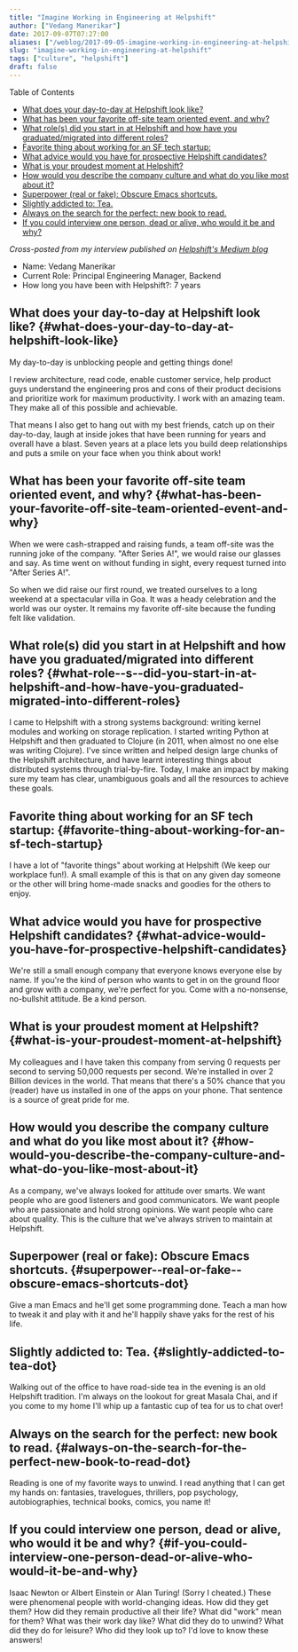 ```yaml
---
title: "Imagine Working in Engineering at Helpshift"
author: ["Vedang Manerikar"]
date: 2017-09-07T07:27:00
aliases: ["/weblog/2017-09-05-imagine-working-in-engineering-at-helpshift/"]
slug: "imagine-working-in-engineering-at-helpshift"
tags: ["culture", "helpshift"]
draft: false
---
```


<div class="ox-hugo-toc toc">

<div class="heading">Table of Contents</div>

- [What does your day-to-day at Helpshift look like?](#what-does-your-day-to-day-at-helpshift-look-like)
- [What has been your favorite off-site team oriented event, and why?](#what-has-been-your-favorite-off-site-team-oriented-event-and-why)
- [What role(s) did you start in at Helpshift and how have you graduated/migrated into different roles?](#what-role--s--did-you-start-in-at-helpshift-and-how-have-you-graduated-migrated-into-different-roles)
- [Favorite thing about working for an SF tech startup:](#favorite-thing-about-working-for-an-sf-tech-startup)
- [What advice would you have for prospective Helpshift candidates?](#what-advice-would-you-have-for-prospective-helpshift-candidates)
- [What is your proudest moment at Helpshift?](#what-is-your-proudest-moment-at-helpshift)
- [How would you describe the company culture and what do you like most about it?](#how-would-you-describe-the-company-culture-and-what-do-you-like-most-about-it)
- [Superpower (real or fake): Obscure Emacs shortcuts.](#superpower--real-or-fake--obscure-emacs-shortcuts-dot)
- [Slightly addicted to: Tea.](#slightly-addicted-to-tea-dot)
- [Always on the search for the perfect: new book to read.](#always-on-the-search-for-the-perfect-new-book-to-read-dot)
- [If you could interview one person, dead or alive, who would it be and why?](#if-you-could-interview-one-person-dead-or-alive-who-would-it-be-and-why)

</div>
<!--endtoc-->

_Cross-posted from my interview published on [Helpshift's Medium blog](https://medium.com/@helpshift/image-ine-working-in-engineering-at-helpshift-8818247e2188)_

-   Name: Vedang Manerikar
-   Current Role: Principal Engineering Manager, Backend
-   How long you have been with Helpshift?: 7 years

<!--more-->


## What does your day-to-day at Helpshift look like? {#what-does-your-day-to-day-at-helpshift-look-like}

My day-to-day is unblocking people and getting things done!

I review architecture, read code, enable customer service, help product guys understand the engineering pros and cons of their product decisions and prioritize work for maximum productivity. I work with an amazing team. They make all of this possible and achievable.

That means I also get to hang out with my best friends, catch up on their day-to-day, laugh at inside jokes that have been running for years and overall have a blast. Seven years at a place lets you build deep relationships and puts a smile on your face when you think about work!


## What has been your favorite off-site team oriented event, and why? {#what-has-been-your-favorite-off-site-team-oriented-event-and-why}

When we were cash-strapped and raising funds, a team off-site was the running joke of the company. "After Series A!", we would raise our glasses and say. As time went on without funding in sight, every request turned into "After Series A!".

So when we did raise our first round, we treated ourselves to a long weekend at a spectacular villa in Goa. It was a heady celebration and the world was our oyster. It remains my favorite off-site because the funding felt like validation.


## What role(s) did you start in at Helpshift and how have you graduated/migrated into different roles? {#what-role--s--did-you-start-in-at-helpshift-and-how-have-you-graduated-migrated-into-different-roles}

I came to Helpshift with a strong systems background: writing kernel modules and working on storage replication. I started writing Python at Helpshift and then graduated to Clojure (in 2011, when almost no one else was writing Clojure). I've since written and helped design large chunks of the Helpshift architecture, and have learnt interesting things about distributed systems through trial-by-fire. Today, I make an impact by making sure my team has clear, unambiguous goals and all the resources to achieve these goals.


## Favorite thing about working for an SF tech startup: {#favorite-thing-about-working-for-an-sf-tech-startup}

I have a lot of "favorite things" about working at Helpshift (We keep our workplace fun!). A small example of this is that on any given day someone or the other will bring home-made snacks and goodies for the others to enjoy.


## What advice would you have for prospective Helpshift candidates? {#what-advice-would-you-have-for-prospective-helpshift-candidates}

We're still a small enough company that everyone knows everyone else by name. If you're the kind of person who wants to get in on the ground floor and grow with a company, we're perfect for you. Come with a no-nonsense, no-bullshit attitude. Be a kind person.


## What is your proudest moment at Helpshift? {#what-is-your-proudest-moment-at-helpshift}

My colleagues and I have taken this company from serving 0 requests per second to serving 50,000 requests per second. We're installed in over 2 Billion devices in the world. That means that there's a 50% chance that you (reader) have us installed in one of the apps on your phone. That sentence is a source of great pride for me.


## How would you describe the company culture and what do you like most about it? {#how-would-you-describe-the-company-culture-and-what-do-you-like-most-about-it}

As a company, we've always looked for attitude over smarts. We want people who are good listeners and good communicators. We want people who are passionate and hold strong opinions. We want people who care about quality. This is the culture that we've always striven to maintain at Helpshift.


## Superpower (real or fake): Obscure Emacs shortcuts. {#superpower--real-or-fake--obscure-emacs-shortcuts-dot}

Give a man Emacs and he'll get some programming done. Teach a man how to tweak it and play with it and he'll happily shave yaks for the rest of his life.


## Slightly addicted to: Tea. {#slightly-addicted-to-tea-dot}

Walking out of the office to have road-side tea in the evening is an old Helpshift tradition. I'm always on the lookout for great Masala Chai, and if you come to my home I'll whip up a fantastic cup of tea for us to chat over!


## Always on the search for the perfect: new book to read. {#always-on-the-search-for-the-perfect-new-book-to-read-dot}

Reading is one of my favorite ways to unwind. I read anything that I can get my hands on: fantasies, travelogues, thrillers, pop psychology, autobiographies, technical books, comics, you name it!


## If you could interview one person, dead or alive, who would it be and why? {#if-you-could-interview-one-person-dead-or-alive-who-would-it-be-and-why}

Isaac Newton or Albert Einstein or Alan Turing! (Sorry I cheated.) These were phenomenal people with world-changing ideas. How did they get them? How did they remain productive all their life? What did "work" mean for them? What was their work day like? What did they do to unwind? What did they do for leisure? Who did <span class="underline">they</span> look up to? I'd love to know these answers!

